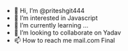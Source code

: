 - 👋 Hi, I’m @priteshgit444
- 👀 I’m interested in Javascript
- 🌱 I’m currently learning ...
- 💞️ I’m looking to collaborate on Yadav
- 📫 How to reach me mail.com
Final
<!---
priteshgit444/priteshgit444 is a ✨ special ✨ repository because its `README.md` (this file) appears on your GitHub profile.
You can click the Preview link to take a look at your changes.
--->
